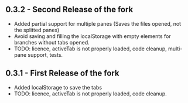 ## 0.3.2 - Second Release of the fork
* Added partial support for multiple panes (Saves the files opened, not the splitted panes)
* Avoid saving and filling the localStorage with empty elements for branches without tabs opened.
* TODO: licence, activeTab is not properly loaded, code cleanup, multi-pane support, tests.

## 0.3.1 - First Release of the fork
* Added localStorage to save the tabs
* TODO: licence, activeTab is not properly loaded, code cleanup.
